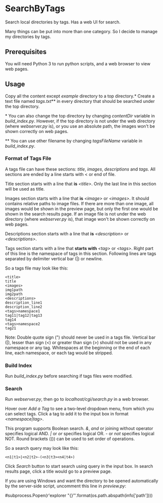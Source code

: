 # SearchByTags

Search local directories by tags. Has a web UI for search.

Many things can be put into more than one category. So I decide to manage my directories by tags.

## Prerequisites

You will need Python 3 to run python scripts, and a web browser to view web pages.

## Usage

Copy all the content except *example* directory to a top directory.\* Create a text file named *tags.txt*\*\* in every directory that should be searched under the top directory.

\* You can also change the top directory by changing *contentDir* variable in *build_index.py*. However, if the top directory is not under the web directory (where *webserver.py* is), or you use an absolute path, the images won't be shown correctly on web pages.

\*\* You can use other filename by changing *tagsFileName* variable in *build_index.py*.

### Format of Tags File

A tags file can have these sections: *title*, *images*, *descriptions* and *tags*. All sections are ended by a line starts with \< or end of file.

Title section starts with a line that **is** *\<title\>*. Only the last line in this section will be used as title.

Images section starts with a line that **is** *\<image\>* or *\<images\>*. It should contains relative paths to image files. If there are more than one image, all images would be shown in the preview page, but only the first one would be shown in the search results page. If an image file is not under the web directory (where *webserver.py* is), that image won't be shown correctly on web pages.

Descriptions section starts with a line that **is** *\<description\>* or *\<descriptions\>*.

Tags section starts with a line that **starts with** *\<tag\>* or *\<tags\>*. Right part of this line is the namespace of tags in this section. Following lines are tags separated by delimiter vertical bar (|) or newline.

So a tags file may look like this:

```
<title>
title
<images>
img1path
img2path
<descriptions>
description_line1
description_line2
<tags>namespace1
tag11|tag12|tag13
tag14
<tags>namespace2
tag21
```

Note: Double quote sign (") should never be used in a tags file. Vertical bar (|), lesser than sign (<) or greater than sign (>) should not be used in any namespace or any tag. Whitespaces at the beginning or the end of each line, each namespace, or each tag would be stripped.

### Build Index

Run *build_index.py* before searching if tags files were modified.

### Search

Run *webserver.py*, then go to *localhost/cgi/search.py* in a web browser.

Hover over *Add a Tag* to see a two-level dropdown menu, from which you can select tags. Click a tag to add it to the input box in format *\<namespace|tag\>*.

This program supports Boolean search. *&*, *and* or joining without operator specifies logical AND. *|* or *or* specifies logical OR. *-* or *not* specifies logical NOT. Round brackets (()) can be used to set order of operations.

So a search query may look like this:

```
<n1|t1>|<n2|t2>-(<n3|t3><n4|t4>)
```

Click *Search* button to start search using query in the input box. In search results page, click a title would go to a preview page.

If you are using Windows and want the directory to be opened automatically by the server-side script, uncomment this line in *preview.py*:

\#subprocess.Popen(r'explorer "{}"'.format(os.path.abspath(info['path'])))
